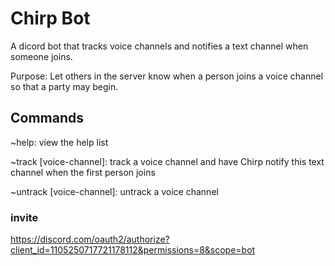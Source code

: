 # Chirp Bot

A dicord bot that tracks voice channels and notifies a text channel when someone joins.

Purpose: Let others in the server know when a person joins a voice channel so that a party may begin. 

## Commands
~help: view the help list

~track [voice-channel]: track a voice channel and have Chirp notify this text channel when the first person joins

~untrack [voice-channel]: untrack a voice channel

### invite
https://discord.com/oauth2/authorize?client_id=1105250717721178112&permissions=8&scope=bot
